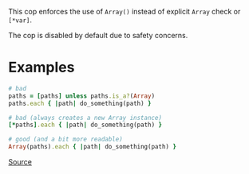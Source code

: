 
This cop enforces the use of `Array()` instead of explicit `Array` check or `[*var]`.

The cop is disabled by default due to safety concerns.

# Examples

```ruby
# bad
paths = [paths] unless paths.is_a?(Array)
paths.each { |path| do_something(path) }

# bad (always creates a new Array instance)
[*paths].each { |path| do_something(path) }

# good (and a bit more readable)
Array(paths).each { |path| do_something(path) }
```

[Source](http://www.rubydoc.info/gems/rubocop/RuboCop/Cop/Style/ArrayCoercion)